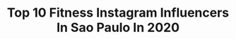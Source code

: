 ---
title: Top 10 Fitness Instagram Influencers In Sao Paulo In 2020
description: >-
  Find top fitness Instagram influencers in Sao Paulo in 2020. Most popular hashtags: #fitness #tbt #love #saopaulo.
platform: Instagram
profiles:
  - username: "gabecardoso"
    fullname: >-
      Gabrielle Cardoso
    location: "Brazil"
    followers: 371976
    engagement: 154
    commentsToLikes: 0.015422
    id: ck14gwz407g2r0i19fezq52q4
    verified: true
    hashtags: "#ideiascriativas, #phiphiisland, #phuket, #paradise"
  - username: "abbadyyy"
    fullname: >-
      CAMILLE ABBADY
    location: "Brazil"
    followers: 7308
    engagement: 520
    commentsToLikes: 0.120854
    id: ck8t2yz1518sq0j783cbqjygz
    verified: false
    hashtags: "#instagood, #brasil, #friends, #presente"
  - username: "nutricionistaraisa"
    fullname: >-
      RAISA OZORIO
    location: "Brazil"
    followers: 22144
    engagement: 172
    commentsToLikes: 0.073687
    id: ck0u0abe2t1qo0i19v4rt5boy
    verified: false
    hashtags: "#feiraderua, #diadamulher, #saude, #treinoemcasa"
  - username: "brunofelicianooo"
    fullname: >-
      Bruno Feliciano
    location: "Brazil"
    followers: 17098
    engagement: 243
    commentsToLikes: 0.123142
    id: ck6tqjtwdrv310j71eq57spfm
    verified: false
    hashtags: "#harmoniadosamba, #bazardamila, #nordeste, #senhordobonfim"
  - username: "femanfrin"
    fullname: >-
      Fernando Manfrin
    location: "Brazil"
    followers: 7537
    engagement: 1049
    commentsToLikes: 0.029107
    id: ck8tc0odaxv210j785b0ck42m
    verified: false
    hashtags: "#healthylifestyle, #playhard, #carnaval, #dieta"
  - username: "ronaldyrubenns"
    fullname: >-
      Ronaldy Rubens 
    location: "Brazil"
    followers: 22402
    engagement: 200
    commentsToLikes: 0.029705
    id: ck6tu2i3wdxlp0j71at4nuk00
    verified: false
    hashtags: "#deussejalouvado, #pineapple, #water, #metas2019"
  - username: "carolrampasso"
    fullname: >-
      CAROLINA BRITO RAMPASSO 🧿
    location: "Brazil"
    followers: 21586
    engagement: 387
    commentsToLikes: 0.030293
    id: ck6u3hwwdxvpt0j71ekqj9cak
    verified: false
    hashtags: "#inkedgirls, #tattoosociety, #newschool, #cabelosdediva"
  - username: "marciafellipenews"
    fullname: >-
      Marcia Fellipe
    location: "Brazil"
    followers: 514077
    engagement: 139
    commentsToLikes: 0.016070
    id: ck8t2pin609xb0j789eq2syfz
    verified: false
    hashtags: "#like4follow, #sergipe, #marciafellipe, #fortaleza"
  - username: "nicolifalanque"
    fullname: >-
      Nicoli Falanque
    location: "Brazil"
    followers: 259732
    engagement: 261
    commentsToLikes: 0.021418
    id: ck8t7rc83hqfm0j78zqbuzdk2
    verified: false
    hashtags: "#blogger, #life, #video, #brasil"
  - username: "danny.oliveir"
    fullname: >-
      Daniele Oliveira💎
    location: "Brazil"
    followers: 6368
    engagement: 885
    commentsToLikes: 0.052562
    id: ck8t2q9al0c4i0j78utllwek8
    verified: false
    hashtags: "#tbt, #mamae2020, #sp, #train"
---